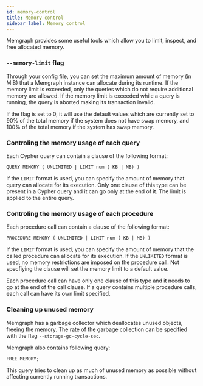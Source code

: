 ```yaml
---
id: memory-control 
title: Memory control
sidebar_label: Memory control 
---
```


Memgraph provides some useful tools which allow you to limit, inspect, and free allocated memory.

### `--memory-limit` flag

Through your config file, you can set the maximum amount of memory (in MiB) that a Memgraph instance can allocate during its runtime. If the memory limit is exceeded, only the queries which do not require additional memory are allowed. If the memory limit is exceeded while a query is running, the query is aborted making its transaction invalid.

If the flag is set to 0, it will use the default values which are currently set to 90% of the total memory if the system does not have swap memory, and 100% of the total memory if the system has swap memory.

### Controling the memory usage of each query

Each Cypher query can contain a clause of the following format:
```plaintext
QUERY MEMORY ( UNLIMITED | LIMIT num ( KB | MB) )
```
If the `LIMIT` format is used, you can specify the amount of memory that query can allocate for its execution.
Only one clause of this type can be present in a Cypher query and it can go only at the end of it. The limit is applied to the entire query.

### Controling the memory usage of each procedure 

Each procedure call can contain a clause of the following format:
```plaintext
PROCEDURE MEMORY ( UNLIMITED | LIMIT num ( KB | MB) )
```
If the `LIMIT` format is used, you can specify the amount of memory that the called procedure can allocate for its execution. If the `UNLIMITED` format is used, no memory restrictions are imposed on the procedure call. Not specfiying the clause will set the memory limit to a default value.

Each procedure call can have only one clause of this type and it needs to go at the end of the call clause. If a query contains multiple procedure calls, each call can have its own limit specified.

### Cleaning up unused memory

Memgraph has a garbage collector which deallocates unused objects, freeing the memory. The rate of the garbage collection can be specified with the flag `--storage-gc-cycle-sec`.

Memgraph also contains following query:
```cypher
FREE MEMORY;
```
This query tries to clean up as much of unused memory as possible without affecting currently running transactions.
